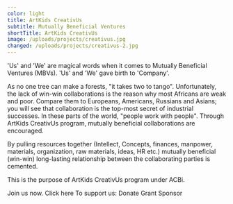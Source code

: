 ```yaml
---
color: light
title: ArtKids CreativUs
subtitle: Mutually Beneficial Ventures
shortTitle: ArtKids CreativUs
image: /uploads/projects/creativus.jpg
changed: /uploads/projects/creativus-2.jpg
---
```

'Us' and 'We' are magical words when it comes to Mutually Beneficial Ventures (MBVs). 'Us' and 'We' gave birth to 'Company'.

As no one tree can make a forests, "it takes two to tango".
Unfortunately, the lack of win-win collaborations is the reason why most Africans are weak and poor. Compare them to Europeans, Americans, Russians and Asians; you will see that collaboration is the top-most secret of industrial successes.
In these parts of the world, "people work with people".
Through ArtKids CreativUs program, mutually beneficial collaborations are encouraged.

By pulling resources together (Intellect, Concepts, finances, manpower, materials, organization, raw materials, ideas, HR etc.) mutually beneficial (win-win) long-lasting relationship between the collaborating parties is cemented.

This is the purpose of ArtKids CreativUs program under ACBi.

Join us now. Click here
To support us:
Donate
Grant
Sponsor